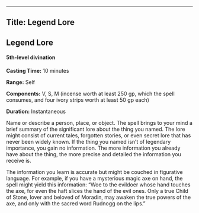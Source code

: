 -------------------------
Title: Legend Lore
-------------------------

## Legend Lore

#### 5th-level divination


**Casting Time:** 10 minutes

**Range:** Self

**Components:** V, S, M (incense worth at least 250 gp,
which the spell consumes, and four ivory strips worth at least 50 gp
each)

**Duration:** Instantaneous


Name or describe a person, place, or object. The spell brings to your
mind a brief summary of the significant lore about the thing you named.
The lore might consist of current tales, forgotten stories, or even
secret lore that has never been widely known. If the thing you named
isn’t of legendary importance, you gain no information. The more
information you already have about the thing, the more precise and
detailed the information you receive is.

The information you learn is accurate but might be couched in figurative
language. For example, if you have a mysterious magic axe on hand, the
spell might yield this information: “Woe to the evildoer whose hand
touches the axe, for even the haft slices the hand of the evil ones.
Only a true Child of Stone, lover and beloved of Moradin, may awaken the
true powers of the axe, and only with the sacred word
Rudnogg on the lips.”


